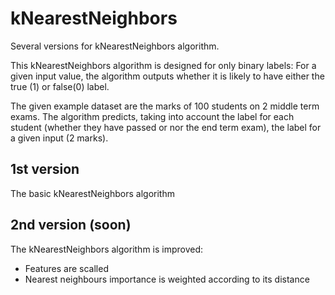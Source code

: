 # kNearestNeighbors
Several versions for kNearestNeighbors algorithm.

This kNearestNeighbors algorithm is designed for only binary labels: For a given input value, the algorithm outputs whether it is likely to have either the true (1) or false(0) label.

The given example dataset are the marks of 100 students on 2 middle term exams. The algorithm predicts, taking into account the label for each student (whether they have passed or nor the end term exam), the label for a given input (2 marks).


## 1st version
The basic kNearestNeighbors algorithm

## 2nd version (soon)
The kNearestNeighbors algorithm is improved:

* Features are scalled
* Nearest neighbours importance is weighted according to its distance
